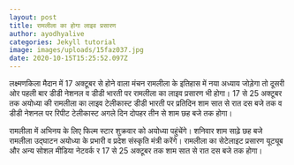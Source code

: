 ```yaml
---
layout: post
title: रामलीला का होगा लाइव प्रसारण
author: ayodhyalive
categories: Jekyll tutorial
image: images/uploads/15faz037.jpg
date: 2020-10-15T15:25:52.097Z
---
```

लक्ष्‍मणकिला मैदान में 17 अक्‍टूबर से होने वाला मंचन रामलीला के इतिहास में नया अध्‍याय जोड़ेगा तो दूसरी ओर पहली बार डीडी नेशनल व डीडी भारती पर रामलीला का लाइव प्रसारण भी होगा। 17 से 25 अक्‍टूबर तक अयोध्‍या की रामलीला का लाइव टेलीकास्‍ट डीडी भारती पर प्रतिदिन शाम सात से रात दस बजे तक व डीडी नेशनल पर रिपीट टेलीकास्‍ट अगले दिन दोपहर तीन से शाम छह बजे तक होगा। 

रामलीला में अभिनय के लिए फिल्‍म स्‍टार शुक्रवार को अयोध्‍या पहुंचेंगे। शनिवार शाम साढ़े छह बजे रामलीला  उद्घाटन अयोध्‍या के प्रभारी व प्रदेश संस्‍कृति मंत्री करेंगे। रामलीला का सेटेलाइट प्रसारण यूट्यूब और अन्‍य सोशल मीडिया नेटवर्क र 17 से 25 अक्‍टूबर तक शाम सात से रात दस बजे तक होगा।
